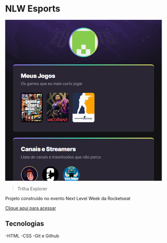 # NLW Esports

![preview](./assets/preview.png)

  >Trilha Explorer

Projeto construido no evento Next Level Week da Rocketseat

[Clique aqui para acessar](https://guimaraes-lucas.github.io/nlw-esports/)

## Tecnologias

-HTML
-CSS
-Git e Github
